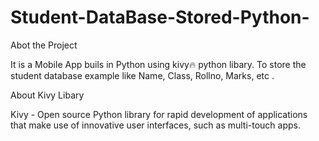 # Student-DataBase-Stored-Python-

Abot the Project

It is a Mobile App buils in Python using kivy🔥 python libary. To store the student database example like Name, Class, Rollno, Marks, etc .

About Kivy Libary

Kivy - Open source Python library for rapid development of applications
that make use of innovative user interfaces, such as multi-touch apps.
